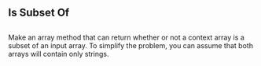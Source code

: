 ## Is Subset Of

##

Make an array method that can return whether or not a context array is a subset of an input array. To simplify the problem, you can assume that both arrays will contain only strings.
